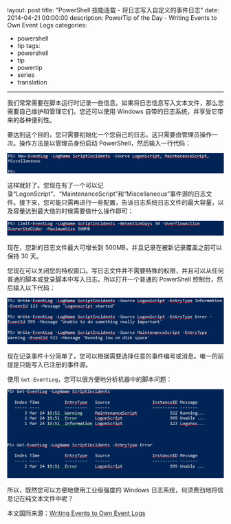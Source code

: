 ﻿layout: post
title: "PowerShell 技能连载 - 将日志写入自定义的事件日志"
date: 2014-04-21 00:00:00
description: PowerTip of the Day - Writing Events to Own Event Logs
categories:
- powershell
- tip
tags:
- powershell
- tip
- powertip
- series
- translation
---
我们常常需要在脚本运行时记录一些信息。如果将日志信息写入文本文件，那么您需要自己维护和管理它们。您还可以使用 Windows 自带的日志系统，并享受它带来的各种便利性。

要达到这个目的，您只需要初始化一个您自己的日志。这只需要由管理员操作一次。操作方法是以管理员身份启动 PowerShell，然后输入一行代码：

![](/img/2014-04-21-writing-events-to-own-event-logs-001.png)

这样就好了。您现在有了一个可以记录“LogonScript”、“MaintenanceScript”和“Miscellaneous”事件源的日志文件。接下来，您可能只需再进行一些配置，告诉日志系统日志文件的最大容量，以及容量达到最大值的时候需要做什么操作即可：

![](/img/2014-04-21-writing-events-to-own-event-logs-002.png)

现在，您新的日志文件最大可增长到 500MB，并且记录在被新记录覆盖之前可以保持 30 天。

您现在可以关闭您的特权窗口。写日志文件并不需要特殊的权限，并且可以从任何普通的脚本或登录脚本中写入日志。所以打开一个普通的 PowerShell 控制台，然后输入以下代码：

![](/img/2014-04-21-writing-events-to-own-event-logs-003.png)

现在记录事件十分简单了，您可以根据需要选择任意的事件编号或消息。唯一的前提是只能写入已注册的事件源。

使用 `Get-EventLog`，您可以很方便地分析机器中的脚本问题：

![](/img/2014-04-21-writing-events-to-own-event-logs-004.png)

所以，既然您可以方便地使用工业级强度的 Windows 日志系统，何须费劲地将信息记在纯文本文件中呢？

<!--more-->
本文国际来源：[Writing Events to Own Event Logs](http://community.idera.com/powershell/powertips/b/tips/posts/writing-events-to-own-event-logs)

